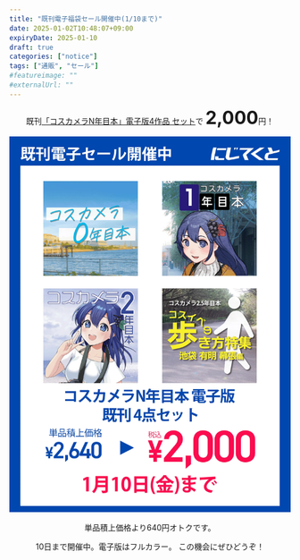 ```yaml
---
title: "既刊電子福袋セール開催中(1/10まで)"
date: 2025-01-02T10:48:07+09:00
expiryDate: 2025-01-10
draft: true
categories: ["notice"]
tags: ["通販", "セール"]
#featureimage: ""
#externalUrl: ""
---
```

<div style="text-align: center;">
既刊<a href="https://www.melonbooks.co.jp/detail/detail.php?product_id=2738869" target="_blank">「コスカメラN年目本」電子版4作品 セット</a>で <span style="font-size: xx-large; font-weight: bold;">2,000</span>円！

<a href="https://www.melonbooks.co.jp/detail/detail.php?product_id=2738869" target="_blank"><img src="detail.webp" alt="2501セール"></a>

単品積上価格より640円オトクです。

10日まで開催中。電子版はフルカラー。
この機会にぜひどうぞ！
</div>